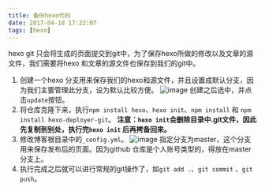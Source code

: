 ```yaml
---
title: 备份hexo代码
date: 2017-04-18 17:22:07
tags: [hexo]
---
```


hexo git 只会将生成的页面提交到git中，为了保存hexo所做的修改以及文章的源文件，我们需要将hexo 和文章的源文件也保存到我们的git中。
1. 创建一个hexo 分支用来保存我们的hexo和源文件，并且设置成默认分支，因为我们主要管理此分支，设为默认比较方便。
![image](http://ooll8xqpq.bkt.clouddn.com/github_branch_settiongs.png)
创建之后选中，并点击`update`按钮。
2. 将仓库克隆下来，执行`npm install hexo`、`hexo init`、`npm install` 和 `npm install hexo-deployer-git`。 **注意：`hexo init`会删除目录中.git文件，因此先复制到别处，执行完`hexo init` 后再拷备回来。**
3. 修改博客根目录中的`_config.yml`。
![image](http://ooll8xqpq.bkt.clouddn.com/deploy.png)
指定分支为master，这个分支用来保存发布后的页面。因为github 仓库是个人账号类型的，得放在master分支上。
4. 执行完成之后就可以进行常规的git操作了，如`git add .`、`git commit` 、`git push`。